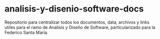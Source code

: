 # analisis-y-disenio-software-docs
Repositorio para centralizar todos los documentos, data, archivos y links utiles para el ramo de Analisis y Diseño de Software, particularizado para la Federico Santa María.
